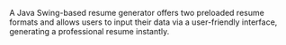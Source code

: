 A Java Swing-based resume generator offers two preloaded resume formats and allows users to input their data via a user-friendly interface, generating a professional resume instantly.
